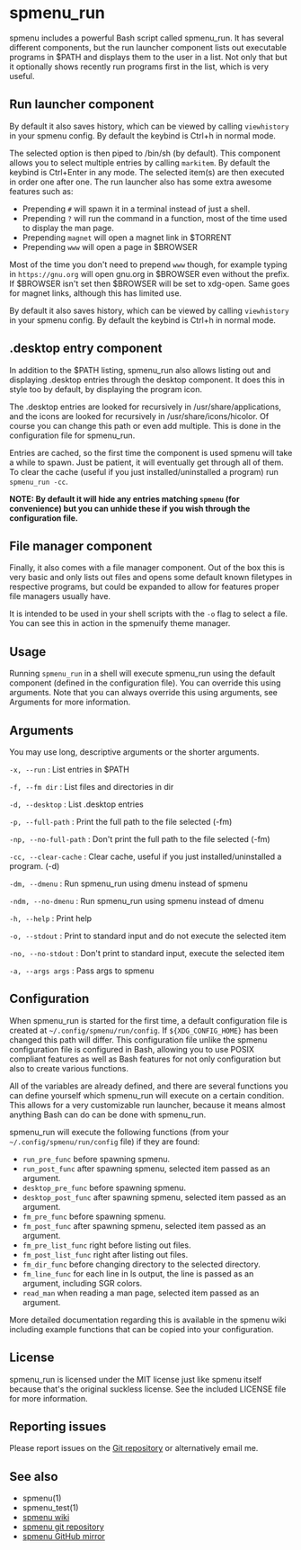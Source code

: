# spmenu_run

spmenu includes a powerful Bash script called spmenu_run. It has several
different components, but the run launcher component lists out
executable programs in $PATH and displays them to the user in a list.
Not only that but it optionally shows recently run programs first in the list,
which is very useful.

## Run launcher component

By default it also saves history, which can be viewed by calling
`viewhistory` in your spmenu config. By default the keybind
is Ctrl+h in normal mode.

The selected option is then piped to /bin/sh (by default). This component
allows you to select multiple entries by calling `markitem`. By default
the keybind is Ctrl+Enter in any mode. The selected item(s) are then
executed in order one after one. The run launcher also has some
extra awesome features such as:

- Prepending `#` will spawn it in a terminal instead of just a shell.
- Prepending `?` will run the command in a function, most of the time used to
display the man page.
- Prepending `magnet` will open a magnet link in $TORRENT
- Prepending `www` will open a page in $BROWSER

Most of the time you don't need to prepend `www` though, for example
typing in `https://gnu.org` will open gnu.org in $BROWSER even
without the prefix. If $BROWSER isn't set then $BROWSER will be set
to xdg-open. Same goes for magnet links, although this has
limited use.

By default it also saves history, which can be viewed by calling
`viewhistory` in your spmenu config. By default the keybind
is Ctrl+h in normal mode.

## .desktop entry component

In addition to the $PATH listing, spmenu_run also allows listing out
and displaying .desktop entries through the desktop component.
It does this in style too by default, by displaying the program icon.

The .desktop entries are looked for recursively in /usr/share/applications,
and the icons are looked for recursively in /usr/share/icons/hicolor. Of course
you can change this path or even add multiple. This is done in the configuration
file for spmenu_run.

Entries are cached, so the first time the component is used spmenu will take a while
to spawn. Just be patient, it will eventually get through all of them. To clear the
cache (useful if you just installed/uninstalled a program) run `spmenu_run -cc`.

**NOTE: By default it will hide any entries matching `spmenu` (for convenience)
but you can unhide these if you wish through the configuration file.**

## File manager component

Finally, it also comes with a file manager component. Out of the box
this is very basic and only lists out files and opens some default
known filetypes in respective programs, but could be expanded to
allow for features proper file managers usually have.

It is intended to be used in your shell scripts with the `-o` flag to
select a file. You can see this in action in the spmenuify theme manager.

## Usage

Running `spmenu_run` in a shell will execute spmenu_run using the
default component (defined in the configuration file). You can
override this using arguments. Note that you can always override
this using arguments, see Arguments for more information.

## Arguments

You may use long, descriptive arguments or the shorter arguments.

`-x, --run`
:   List entries in $PATH

`-f, --fm dir`
:   List files and directories in dir

`-d, --desktop`
:   List .desktop entries

`-p, --full-path`
:   Print the full path to the file selected (-fm)

`-np, --no-full-path`
:   Don't print the full path to the file selected (-fm)

`-cc, --clear-cache`
:   Clear cache, useful if you just installed/uninstalled a program. (-d)

`-dm, --dmenu`
: Run spmenu_run using dmenu instead of spmenu

`-ndm, --no-dmenu`
:   Run spmenu_run using spmenu instead of dmenu

`-h, --help`
:   Print help

`-o, --stdout`
:   Print to standard input and do not execute the selected item

`-no, --no-stdout`
:   Don't print to standard input, execute the selected item

`-a, --args args`
:   Pass args to spmenu

## Configuration

When spmenu_run is started for the first time, a default configuration file
is created at `~/.config/spmenu/run/config`. If `${XDG_CONFIG_HOME}` has
been changed this path will differ. This configuration file unlike
the spmenu configuration file is configured in Bash, allowing you to use
POSIX compliant features as well as Bash features for not only
configuration but also to create various functions.

All of the variables are already defined, and there are several functions
you can define yourself which spmenu_run will execute on a certain condition.
This allows for a very customizable run launcher, because it means almost anything
Bash can do can be done with spmenu_run.

spmenu_run will execute the following functions
(from your `~/.config/spmenu/run/config` file) if they are found:

- `run_pre_func` before spawning spmenu.
- `run_post_func` after spawning spmenu, selected item passed as an argument.
- `desktop_pre_func` before spawning spmenu.
- `desktop_post_func` after spawning spmenu, selected item passed as an argument.
- `fm_pre_func` before spawning spmenu.
- `fm_post_func` after spawning spmenu, selected item passed as an argument.
- `fm_pre_list_func` right before listing out files.
- `fm_post_list_func` right after listing out files.
- `fm_dir_func` before changing directory to the selected directory.
- `fm_line_func` for each line in ls output, the line is passed as an argument,
including SGR colors.
- `read_man` when reading a man page, selected item passed as an argument.

More detailed documentation regarding this is available in the spmenu wiki including
example functions that can be copied into your configuration.

## License

spmenu_run is licensed under the MIT license just like spmenu itself because
that's the original suckless license. See the included LICENSE file for more information.

## Reporting issues

Please report issues on the
[Git repository](https://git.speedie.site/speedie/spmenu) or alternatively
email me.

## See also

- spmenu(1)
- spmenu_test(1)
- [spmenu wiki](https://spmenu.speedie.site)
- [spmenu git repository](https://git.speedie.site/speedie/spmenu)
- [spmenu GitHub mirror](https://github.com/speediegq/spmenu)
